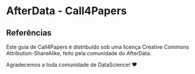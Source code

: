 # AfterData - Call4Papers

## Referências

Este guia de Call4Papers é distribuído sob uma licença Creative Commons Attribution-ShareAlike, feito pela comunidade do AfterData. 

Agradecemos a toda comunidade de DataScience! :heart:
